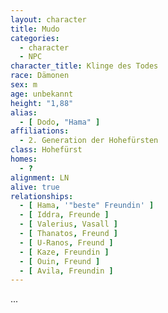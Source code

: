 ```yaml
---
layout: character
title: Mudo
categories:
  - character
  - NPC
character_title: Klinge des Todes
race: Dämonen
sex: m
age: unbekannt
height: "1,88"
alias:
  - [ Dodo, "Hama" ]
affiliations:
  - 2. Generation der Hohefürsten
class: Hohefürst
homes:
  - ?
alignment: LN
alive: true
relationships:
  - [ Hama, '"beste" Freundin' ]
  - [ Iddra, Freunde ]
  - [ Valerius, Vasall ]
  - [ Thanatos, Freund ]
  - [ U-Ranos, Freund ]
  - [ Kaze, Freundin ]
  - [ Ouin, Freund ]
  - [ Avila, Freundin ]
---
```


...